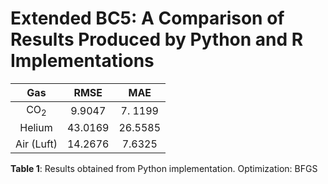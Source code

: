 # Extended BC5: A Comparison of Results Produced by Python and R Implementations


| Gas      | RMSE | MAE  |
|:----------:|:----:|:-----------:|
| CO<sub>2</sub>  | 9.9047  | 7. 1199  |
| Helium  | 43.0169  | 26.5585    |
| Air (Luft) | 14.2676  | 7.6325      |

**Table 1**: Results obtained from Python implementation. Optimization: BFGS
